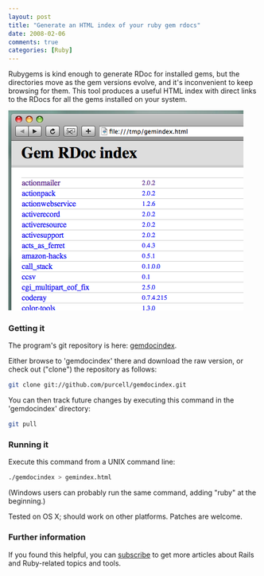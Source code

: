```yaml
---
layout: post
title: "Generate an HTML index of your ruby gem rdocs"
date: 2008-02-06
comments: true
categories: [Ruby]
---
```


Rubygems is kind enough to generate RDoc for installed gems, but the
directories move as the gem versions evolve, and it's inconvenient to
keep browsing for them.  This tool produces a useful HTML index with
direct links to the RDocs for all the gems installed on your system.

<!-- more -->
![Example Gem RDoc index page](/images/gem-rdoc-index-example_0.png)

### Getting it

The program's git repository is here:
[gemdocindex](https://github.com/purcell/gemdocindex).

Either browse to 'gemdocindex' there and download the raw version, or
check out ("clone") the repository as follows:

```bash
git clone git://github.com/purcell/gemdocindex.git
```

You can then track
future changes by executing this command in the 'gemdocindex' directory:

```bash
git pull
```

### Running it

Execute this command from a UNIX command line:

```bash
./gemdocindex > gemindex.html
```

(Windows users can probably run the same command, adding "ruby" at the beginning.)

Tested on OS X; should work on other platforms. Patches are welcome.

### Further information

If you found this helpful, you can
[subscribe](/rss.xml) to get more articles about
Rails and Ruby-related topics and tools.
